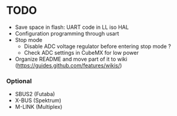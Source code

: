 # TODO

- Save space in flash: UART code in LL iso HAL
- Configuration programming through usart
- Stop mode
    - Disable ADC voltage regulator before entering stop mode ?
    - Check ADC settings in CubeMX for low power
- Organize README and move part of it to wiki (https://guides.github.com/features/wikis/)

### Optional

- SBUS2 (Futaba)
- X-BUS (Spektrum)
- M-LINK (Multiplex)
